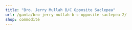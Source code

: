 ```yaml
---
title: "Bro. Jerry Mullah B/C Opposite Saclepea"
url: /ganta/bro-jerry-mullah-b-c-opposite-saclepea-2/
shop: commodité
---
```

